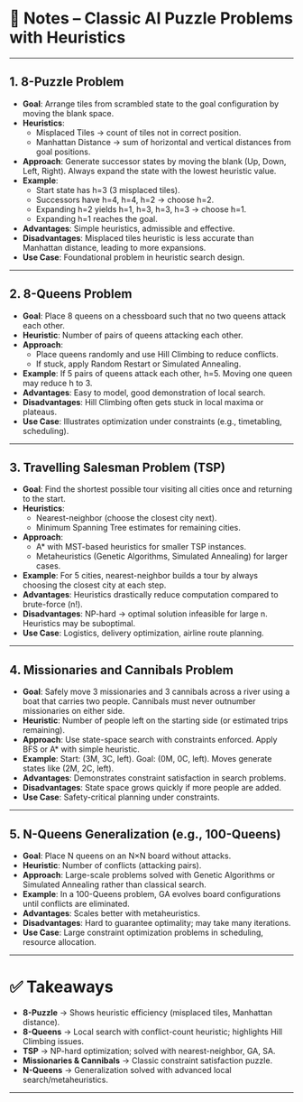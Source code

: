 # 📘 Notes – Classic AI Puzzle Problems with Heuristics

---

## 1. 8-Puzzle Problem  
- **Goal**: Arrange tiles from scrambled state to the goal configuration by moving the blank space.  
- **Heuristics**:  
  - Misplaced Tiles → count of tiles not in correct position.  
  - Manhattan Distance → sum of horizontal and vertical distances from goal positions.  
- **Approach**: Generate successor states by moving the blank (Up, Down, Left, Right). Always expand the state with the lowest heuristic value.  
- **Example**:  
  - Start state has h=3 (3 misplaced tiles).  
  - Successors have h=4, h=4, h=2 → choose h=2.  
  - Expanding h=2 yields h=1, h=3, h=3, h=3 → choose h=1.  
  - Expanding h=1 reaches the goal.  
- **Advantages**: Simple heuristics, admissible and effective.  
- **Disadvantages**: Misplaced tiles heuristic is less accurate than Manhattan distance, leading to more expansions.  
- **Use Case**: Foundational problem in heuristic search design.  

---

## 2. 8-Queens Problem  
- **Goal**: Place 8 queens on a chessboard such that no two queens attack each other.  
- **Heuristic**: Number of pairs of queens attacking each other.  
- **Approach**:  
  - Place queens randomly and use Hill Climbing to reduce conflicts.  
  - If stuck, apply Random Restart or Simulated Annealing.  
- **Example**: If 5 pairs of queens attack each other, h=5. Moving one queen may reduce h to 3.  
- **Advantages**: Easy to model, good demonstration of local search.  
- **Disadvantages**: Hill Climbing often gets stuck in local maxima or plateaus.  
- **Use Case**: Illustrates optimization under constraints (e.g., timetabling, scheduling).  

---

## 3. Travelling Salesman Problem (TSP)  
- **Goal**: Find the shortest possible tour visiting all cities once and returning to the start.  
- **Heuristics**:  
  - Nearest-neighbor (choose the closest city next).  
  - Minimum Spanning Tree estimates for remaining cities.  
- **Approach**:  
  - A* with MST-based heuristics for smaller TSP instances.  
  - Metaheuristics (Genetic Algorithms, Simulated Annealing) for larger cases.  
- **Example**: For 5 cities, nearest-neighbor builds a tour by always choosing the closest city at each step.  
- **Advantages**: Heuristics drastically reduce computation compared to brute-force (n!).  
- **Disadvantages**: NP-hard → optimal solution infeasible for large n. Heuristics may be suboptimal.  
- **Use Case**: Logistics, delivery optimization, airline route planning.  

---

## 4. Missionaries and Cannibals Problem  
- **Goal**: Safely move 3 missionaries and 3 cannibals across a river using a boat that carries two people. Cannibals must never outnumber missionaries on either side.  
- **Heuristic**: Number of people left on the starting side (or estimated trips remaining).  
- **Approach**: Use state-space search with constraints enforced. Apply BFS or A* with simple heuristic.  
- **Example**: Start: (3M, 3C, left). Goal: (0M, 0C, left). Moves generate states like (2M, 2C, left).  
- **Advantages**: Demonstrates constraint satisfaction in search problems.  
- **Disadvantages**: State space grows quickly if more people are added.  
- **Use Case**: Safety-critical planning under constraints.  

---

## 5. N-Queens Generalization (e.g., 100-Queens)  
- **Goal**: Place N queens on an N×N board without attacks.  
- **Heuristic**: Number of conflicts (attacking pairs).  
- **Approach**: Large-scale problems solved with Genetic Algorithms or Simulated Annealing rather than classical search.  
- **Example**: In a 100-Queens problem, GA evolves board configurations until conflicts are eliminated.  
- **Advantages**: Scales better with metaheuristics.  
- **Disadvantages**: Hard to guarantee optimality; may take many iterations.  
- **Use Case**: Large constraint optimization problems in scheduling, resource allocation.  

---

# ✅ Takeaways  
- **8-Puzzle** → Shows heuristic efficiency (misplaced tiles, Manhattan distance).  
- **8-Queens** → Local search with conflict-count heuristic; highlights Hill Climbing issues.  
- **TSP** → NP-hard optimization; solved with nearest-neighbor, GA, SA.  
- **Missionaries & Cannibals** → Classic constraint satisfaction puzzle.  
- **N-Queens** → Generalization solved with advanced local search/metaheuristics.  

---

